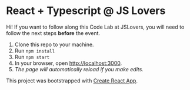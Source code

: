 # React + Typescript @ JS Lovers

Hi! If you want to follow along this Code Lab at JSLovers, you will need to follow the next steps **before** the event. 

1. Clone this repo to your machine.
2. Run `npm install`
3. Run `npm start`
4. In your browser, open [http://localhost:3000](http://localhost:3000).
5. _The page will automatically reload if you make edits._


This project was bootstrapped with [Create React App](https://github.com/facebookincubator/create-react-app).

